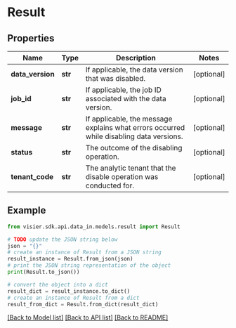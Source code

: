 # Result


## Properties

Name | Type | Description | Notes
------------ | ------------- | ------------- | -------------
**data_version** | **str** | If applicable, the data version that was disabled. | [optional] 
**job_id** | **str** | If applicable, the job ID associated with the data version. | [optional] 
**message** | **str** | If applicable, the message explains what errors occurred while disabling data versions. | [optional] 
**status** | **str** | The outcome of the disabling operation. | [optional] 
**tenant_code** | **str** | The analytic tenant that the disable operation was conducted for. | [optional] 

## Example

```python
from visier.sdk.api.data_in.models.result import Result

# TODO update the JSON string below
json = "{}"
# create an instance of Result from a JSON string
result_instance = Result.from_json(json)
# print the JSON string representation of the object
print(Result.to_json())

# convert the object into a dict
result_dict = result_instance.to_dict()
# create an instance of Result from a dict
result_from_dict = Result.from_dict(result_dict)
```
[[Back to Model list]](../README.md#documentation-for-models) [[Back to API list]](../README.md#documentation-for-api-endpoints) [[Back to README]](../README.md)


